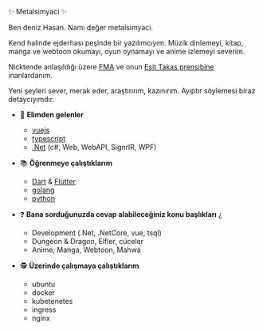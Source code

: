 ✨ Metalsimyaci ✨

Ben deniz Hasan. Namı değer metalsimyaci.

Kend halinde ejderhası peşinde bir yazılımcıyım. 
Müzik dinlemeyi, kitap, manga ve webtoon okumayı, oyun oynamayı ve anime izlemeyi severim.

Nicktende anlaşıldığı üzere [FMA](https://tr.wikipedia.org/wiki/%C3%87elik_Simyac%C4%B1) ve onun [Eşit Takas prensibine](https://otakuturk.net/esit-takas-ilkesi_1266) inanlardanım.

Yeni şeyleri sever, merak eder, araştırırım, kazınırım. Ayıptır söylemesi biraz detaycıyımdır.

- 💪 **Elimden gelenler**
  - [vuejs](https://vuejs.org/)
  - [typescript](https://www.typescriptlang.org/)
  - [.Net](https://dotnet.microsoft.com/) (c#, Web, WebAPI, SignrlR, WPF)  

- 📚 **Öğrenmeye çalıştıklarım**
  - [Dart](https://dart.dev/) & [Flutter](https://flutter.dev/)
  - [golang](https://golang.org/)
  - [python](https://www.python.org/)

- ❓ **Bana sorduğunuzda cevap alabileceğiniz konu başlıkları** ¿
  - Development (.Net, .NetCore, vue, tsql)
  - Dungeon & Dragon, Elfler, cüceler
  - Anime, Manga, Webtoon, Mahwa

- 🕵️‍ **Üzerinde çalışmaya çalıştıklarım**
  - ubuntu
  - docker
  - kubetenetes
  - ingress
  - nginx
  
